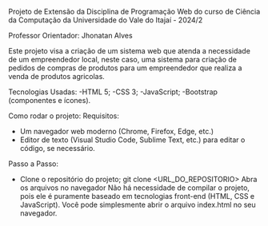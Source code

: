 Projeto de Extensão da Disciplina de Programação Web do curso de Ciência da Computação da Universidade do Vale do Itajaí - 2024/2

Professor Orientador: Jhonatan Alves

Este projeto visa a criação de um sistema web que atenda a necessidade de um empreendedor local, neste caso, uma sistema para criação de pedidos de compras de produtos para um empreendedor que realiza a venda de produtos agricolas.

Tecnologias Usadas: 
  -HTML 5;
  -CSS 3;
  -JavaScript;
  -Bootstrap  (componentes e ícones).

Como rodar o projeto:
  Requisitos:
  - Um navegador web moderno (Chrome, Firefox, Edge, etc.)
  - Editor de texto (Visual Studio Code, Sublime Text, etc.) para editar o código, se necessário.

  Passo a Passo:
  - Clone o repositório do projeto;
      git clone <URL_DO_REPOSITORIO>
  Abra os arquivos no navegador Não há necessidade de compilar o projeto, pois ele é puramente baseado em tecnologias front-end (HTML, CSS e JavaScript). Você pode simplesmente abrir o arquivo index.html no seu navegador.
